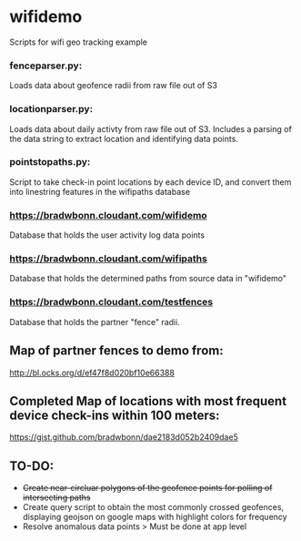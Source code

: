 # wifidemo
Scripts for wifi geo tracking example
### fenceparser.py:
Loads data about geofence radii from raw file out of S3
### locationparser.py:
Loads data about daily activty from raw file out of S3.  Includes a parsing of the data string to extract location and identifying data points.
### pointstopaths.py:
Script to take check-in point locations by each device ID, and convert them into linestring features in the wifipaths database
### https://bradwbonn.cloudant.com/wifidemo
Database that holds the user activity log data points
### https://bradwbonn.cloudant.com/wifipaths
Database that holds the determined paths from source data in "wifidemo"
### https://bradwbonn.cloudant.com/testfences
Database that holds the partner "fence" radii.

## Map of partner fences to demo from:
http://bl.ocks.org/d/ef47f8d020bf10e66388

## Completed Map of locations with most frequent device check-ins within 100 meters:
https://gist.github.com/bradwbonn/dae2183d052b2409dae5

## TO-DO:
* ~~Create near-circluar polygons of the geofence points for polling of intersecting paths~~
* Create query script to obtain the most commonly crossed geofences, displaying geojson on google maps with highlight colors for frequency
* Resolve anomalous data points > Must be done at app level

